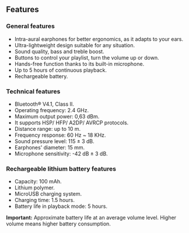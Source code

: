 ## Features

### General features

* Intra-aural earphones for better ergonomics, as it adapts to your ears.
* Ultra-lightweight design suitable for any situation.
* Sound quality, bass and treble boost.
* Buttons to control your playlist, turn the volume up or down.
* Hands-free function thanks to its built-in microphone.
* Up to 5 hours of continuous playback.
* Rechargeable battery.

### Technical features

*	Bluetooth® V4.1, Class II.
* Operating frequency: 2.4 GHz.
* Maximum output power: 0,63 dBm.
* It supports HSP/ HFP/ A2DP/ AVRCP protocols.
*	Distance range: up to 10 m.
* Frequency response: 60 Hz ~ 18 KHz.
* Sound pressure level: 115 ± 3 dB.
* Earphones' diameter: 15 mm.
* Microphone sensitivity: -42 dB ± 3 dB.

### Rechargeable lithium battery features

*	Capacity: 100 mAh.
* Lithium polymer.
*	MicroUSB charging system.
*	Charging time: 1.5 hours.
*	Battery life in playback mode: 5 hours.

**Important:** Approximate battery life at an average volume level. Higher volume means higher battery consumption.

